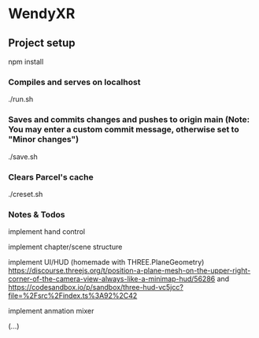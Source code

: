 # WendyXR

## Project setup

npm install

### Compiles and serves on localhost

./run.sh

### Saves and commits changes and pushes to origin main (Note: You may enter a custom commit message, otherwise set to "Minor changes")

./save.sh

### Clears Parcel's cache

./creset.sh

### Notes & Todos

implement hand control

implement chapter/scene structure

implement UI/HUD (homemade with THREE.PlaneGeometry) https://discourse.threejs.org/t/position-a-plane-mesh-on-the-upper-right-corner-of-the-camera-view-always-like-a-minimap-hud/56286 and https://codesandbox.io/p/sandbox/three-hud-vc5jcc?file=%2Fsrc%2Findex.ts%3A92%2C42

implement anmation mixer

(...)
